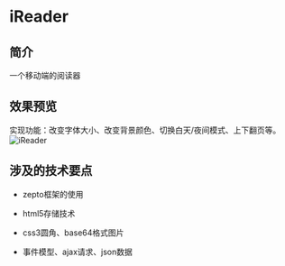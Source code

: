 # iReader
## 简介
一个移动端的阅读器
## 效果预览
实现功能：改变字体大小、改变背景颜色、切换白天/夜间模式、上下翻页等。
![iReader](http://onog88p04.bkt.clouddn.com/iReader.gif)
## 涉及的技术要点
- zepto框架的使用

- html5存储技术
- css3圆角、base64格式图片
- 事件模型、ajax请求、json数据

